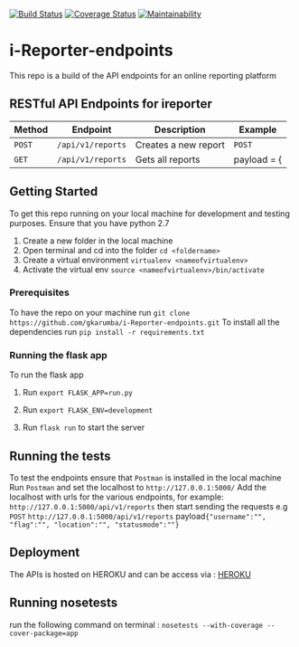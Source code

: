
[![Build Status](https://travis-ci.org/gkarumba/i-Reporter-endpoints.svg?branch=ch-testing-endpoints-162298730)](https://travis-ci.org/gkarumba/i-Reporter-endpoints)  [![Coverage Status](https://coveralls.io/repos/github/gkarumba/i-Reporter-endpoints/badge.svg?branch=ch-testing-endpoints-162298730)](https://coveralls.io/github/gkarumba/i-Reporter-endpoints?branch=ch-testing-endpoints-162298730)  [![Maintainability](https://api.codeclimate.com/v1/badges/eaedfc4b38c12fec58e1/maintainability)](https://codeclimate.com/github/gkarumba/i-Reporter-endpoints/maintainability)

# i-Reporter-endpoints
This repo is a build of the API endpoints for an online reporting platform

## RESTful API Endpoints for ireporter
| Method        |       Endpoint                    |         Description               |    Example         |
| ------------- |       -------------               |         -------------             |  ------------      |
| `POST`        | `/api/v1/reports`                 |   Creates a new report            |    `POST`          |
| `GET`         | `/api/v1/reports`                 |   Gets all reports                |    payload = {     || `GET`         | `/api/v1/reports/<reportid>`      |   Gets a single report by id      |   `"username":"",` || `PUT`         | `/api/v1/reports/<reportid>/edit` |   Edit a specific report by id    |     `"flag":"",`   || `DELETE`      | `/api/v1/reports/<reportid>`      |   Deletes a specific report by id |    `"location":"",`||               |                                   |                                   |  `"statusmode":""}`|
                                                                                    

## Getting Started

To get this repo running on your local machine for development and testing purposes.
Ensure that you have python 2.7
1. Create a new folder in the local machine
2. Open terminal and cd into the folder `cd <foldername>`
3. Create a virtual environment `virtualenv <nameofvirtualenv>`
4. Activate the virtual env `source <nameofvirtualenv>/bin/activate`

### Prerequisites
To have the repo on your machine run `git clone https://github.com/gkarumba/i-Reporter-endpoints.git`
To install all the dependencies run `pip install -r requirements.txt` 

### Running the flask app

To run the flask app
1. Run `export FLASK_APP=run.py`

2. Run `export FLASK_ENV=development`

3. Run `flask run` to start the server

## Running the tests

To test the endpoints ensure that `Postman` is installed in the local machine
Run `Postman` and set the localhost to `http://127.0.0.1:5000/`
Add the localhost with urls for the various endpoints, for example: `http://127.0.0.1:5000/api/v1/reports` then start sending the requests e.g `POST` `http://127.0.0.1:5000/api/v1/reports` payload`{"username":"", "flag":"", "location":"", "statusmode":""}`


## Deployment

The APIs is hosted on HEROKU and can be access via : [HEROKU](https://i-reporter-gkarumba.herokuapp.com/)

## Running nosetests
run the following command on terminal : `nosetests --with-coverage --cover-package=app`
